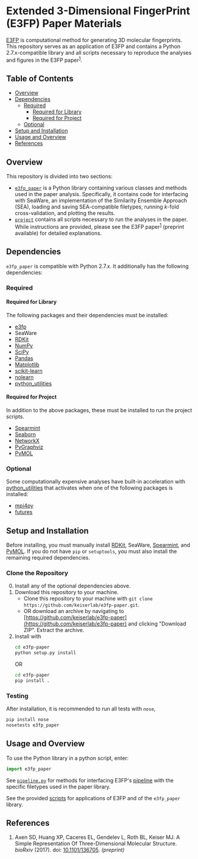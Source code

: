 # Extended 3-Dimensional FingerPrint (E3FP) Paper Materials

[E3FP](https://github.com/keiserlab/e3fp) is computational method for generating 3D molecular fingerprints. This repository serves as an application of E3FP and contains a Python 2.7.x-compatible library and all scripts necessary to reproduce the analyses and figures in the E3FP paper<sup>[1](#axen2017)</sup>.

## Table of Contents
- [Overview](#overview)
- [Dependencies](#dependencies)
    + [Required](#required)
        - [Required for Library](#requiredlib)
        - [Required for Project](#requiredproj)
    + [Optional](#optional)
- [Setup and Installation](#setup)
- [Usage and Overview](#usage)
- [References](#references)

<a name="overview"></a>
## Overview

This repository is divided into two sections:

- [`e3fp_paper`](e3fp_paper) is a Python library containing various classes and methods used in the paper analysis. Specifically, it contains code for interfacing with SeaWare, an implementation of the Similarity Ensemble Approach (SEA), loading and saving SEA-compatible filetypes, running *k*-fold cross-validation, and plotting the results.
- [`project`](project) contains all scripts necessary to run the analyses in the paper. While instructions are provided, please see the E3FP paper<sup>[1](#axen2017)</sup> (preprint available) for detailed explanations.

<a name="dependencies"></a>
## Dependencies

`e3fp_paper` is compatible with Python 2.7.x. It additionally has the following
dependencies:

<a name="required"></a>
### Required

<a name="requiredlib"></a>
#### Required for Library

The following packages and their dependencies must be installed:

- [e3fp](https://github.com/keiserlab/e3fp)
- SeaWare
- [RDKit](http://www.rdkit.org)
- [NumPy](https://www.numpy.org)
- [SciPy](https://www.scipy.org)
- [Pandas](http://pandas.pydata.org)
- [Matplotlib](http://matplotlib.org)
- [scikit-learn](http://scikit-learn.org)
- [nolearn](https://github.com/dnouri/nolearn)
- [python_utilities](https://github.com/sdaxen/python_utilities)

<a name="requiredproj"></a>
#### Required for Project

In addition to the above packages, these must be installed to run the project scripts.

- [Spearmint](https://github.com/JasperSnoek/spearmint)
- [Seaborn](https://seaborn.pydata.org)
- [NetworkX](https://networkx.github.io)
- [PyGraphviz](https://pygraphviz.github.io)
- [PyMOL](https://www.pymol.org)

<a name="optional"></a>
### Optional

Some computationally expensive analyses have built-in acceleration with
[python_utilities](https://github.com/sdaxen/python_utilities) that activates when one of the following packages is installed:

- [mpi4py](http://mpi4py.scipy.org)
- [futures](https://pypi.python.org/pypi/futures)

<a name="setup"></a>
## Setup and Installation

Before installing, you must manually install [RDKit](http://www.rdkit.org), SeaWare, [Spearmint](https://github.com/JasperSnoek/spearmint), and [PyMOL](https://www.pymol.org). If you do not have `pip` or `setuptools`, you must also install the remaining required dependencies.

### Clone the Repository
0. Install any of the optional dependencies above.
1. Download this repository to your machine.
    - Clone this repository to your machine with `git clone https://github.com/keiserlab/e3fp-paper.git`.
    - OR download an archive by navigating to [https://github.com/keiserlab/e3fp-paper](https://github.com/keiserlab/e3fp-paper) and clicking "Download ZIP". Extract the archive.
2. Install with
    ```bash
    cd e3fp-paper
    python setup.py install
    ```
    OR
    ```bash
    cd e3fp-paper
    pip install .
    ```

### Testing
After installation, it is recommended to run all tests with `nose`,

```bash
pip install nose
nosetests e3fp_paper
```

<a name="usage"></a>
## Usage and Overview

To use the Python library in a python script, enter: 
```python
import e3fp_paper
```
See [`pipeline.py`](e3fp_paper/pipeline.py) for methods for interfacing E3FP's [pipeline](https://github.com/keiserlab/e3fp/blob/master/e3fp/pipeline.py) with the specific filetypes used in the paper library.

See the provided [scripts](project/scripts) for applications of E3FP and of the `e3fp_paper` library.

<a name="references"></a>
## References
<a name="axen2017"></a>
1. Axen SD, Huang XP, Caceres EL, Gendelev L, Roth BL, Keiser MJ. A Simple Representation Of Three-Dimensional Molecular Structure. *bioRxiv* (2017). doi: [10.1101/136705](http://dx.doi.org/10.1101/136705). *(preprint)*
